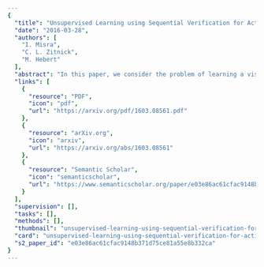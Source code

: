 ```yaml
---
{
  "title": "Unsupervised Learning using Sequential Verification for Action Recognition",
  "date": "2016-03-28",
  "authors": [
    "I. Misra",
    "C. L. Zitnick",
    "M. Hebert"
  ],
  "abstract": "In this paper, we consider the problem of learning a visual representation from the raw spatiotemporal signals in videos for use in action recognition. Our representation is learned without supervision from semantic labels. We formulate it as an unsupervised sequential verification task, i.e., we determine whether a sequence of frames from a video is in the correct temporal order. With this simple task and no semantic labels, we learn a powerful unsupervised representation using a Convolutional Neural Network (CNN). The representation contains complementary information to that learned from supervised image datasets like ImageNet. Qualitative results show that our method captures information that is temporally varying, such as human pose. When used as pre-training for action recognition, our method gives significant gains over learning without external data on benchmark datasets like UCF101 and HMDB51. Our method can also be combined with supervised representations to provide an additional boost in accuracy for action recognition. Finally, to quantify its sensitivity to human pose, we show results for human pose estimation on the FLIC dataset that are competitive with approaches using significantly more supervised training data.",
  "links": [
    {
      "resource": "PDF",
      "icon": "pdf",
      "url": "https://arxiv.org/pdf/1603.08561.pdf"
    },
    {
      "resource": "arXiv.org",
      "icon": "arxiv",
      "url": "https://arxiv.org/abs/1603.08561"
    },
    {
      "resource": "Semantic Scholar",
      "icon": "semanticscholar",
      "url": "https://www.semanticscholar.org/paper/e03e86ac61cfac9148b371d75ce81a55e8b332ca"
    }
  ],
  "supervision": [],
  "tasks": [],
  "methods": [],
  "thumbnail": "unsupervised-learning-using-sequential-verification-for-action-recognition-thumb.jpg",
  "card": "unsupervised-learning-using-sequential-verification-for-action-recognition-card.jpg",
  "s2_paper_id": "e03e86ac61cfac9148b371d75ce81a55e8b332ca"
}
---
```


